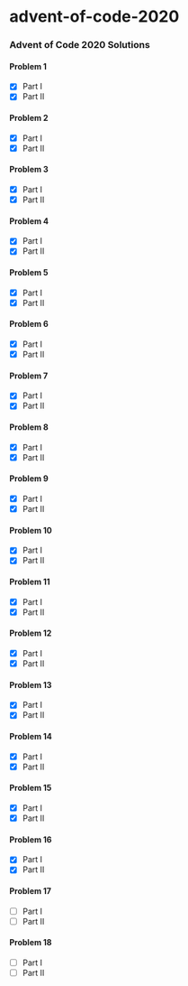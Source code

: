# advent-of-code-2020

### Advent of Code 2020 Solutions


#### Problem 1
- [x] Part I
- [x] Part II

#### Problem 2
- [x] Part I
- [x] Part II

#### Problem 3
- [x] Part I
- [x] Part II

#### Problem 4
- [x] Part I
- [x] Part II

#### Problem 5
- [x] Part I
- [x] Part II

#### Problem 6
- [x] Part I
- [x] Part II

#### Problem 7
- [x] Part I
- [x] Part II

#### Problem 8
- [x] Part I
- [x] Part II

#### Problem 9
- [x] Part I
- [x] Part II

#### Problem 10
- [x] Part I
- [x] Part II

#### Problem 11
- [x] Part I
- [x] Part II

#### Problem 12
- [x] Part I
- [x] Part II

#### Problem 13
- [x] Part I
- [x] Part II

#### Problem 14
- [x] Part I
- [x] Part II

#### Problem 15
- [x] Part I
- [x] Part II

#### Problem 16
- [x] Part I
- [x] Part II

#### Problem 17
- [ ] Part I
- [ ] Part II

#### Problem 18
- [ ] Part I
- [ ] Part II
